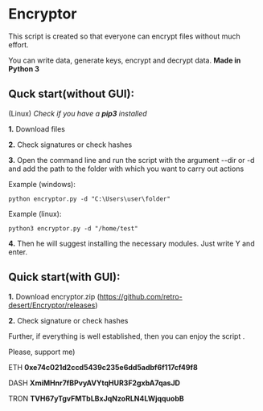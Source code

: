 # Encryptor

This script is created so that everyone can encrypt files without much effort.

You can write data, generate keys, encrypt and decrypt data.
**Made in Python 3**

## Quck start(without GUI):

(Linux)
*Check if you have a **pip3** installed*

**1.** Download files

**2.** Check signatures or check hashes

**3.** Open the command line and run the script with the argument --dir or -d and add the path to the folder with which you want to carry out actions

Example (windows):

```
python encryptor.py -d "C:\Users\user\folder"
```
Example (linux):
```
python3 encryptor.py -d "/home/test"
```
**4.** Then he will suggest installing the necessary modules. Just write Y and enter.

## Quick start(with GUI):

**1.** Download encryptor.zip (https://github.com/retro-desert/Encryptor/releases)

**2.** Check signature or check hashes


Further, if everything is well established, then you can enjoy the script .

Please, support me)

ETH
**0xe74c021d2ccd5439c235e6dd5adbf6f117cf49f8**

DASH
**XmiMHnr7fBPvyAVYtqHUR3F2gxbA7qasJD**

TRON
**TVH67yTgvFMTbLBxJqNzoRLN4LWjqquobB**
